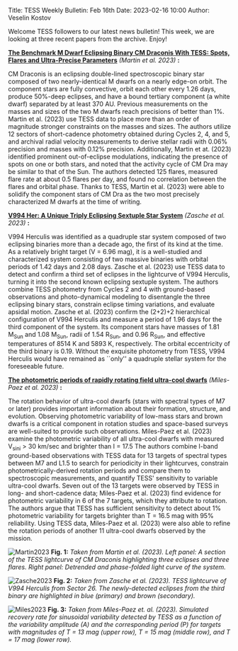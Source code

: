 Title: TESS Weekly Bulletin: Feb 16th
Date: 2023-02-16 10:00
Author: Veselin Kostov

Welcome TESS followers to our latest news bulletin! This week, we are looking at three recent papers from the archive. Enjoy!


**[The Benchmark M Dwarf Eclipsing Binary CM Draconis With TESS: Spots, Flares and Ultra-Precise Parameters](https://arxiv.org/abs/2301.10858)** *(Martin et al. 2023)* **:**

CM Draconis is an eclipsing double-lined spectroscopic binary star composed of two nearly-identical M dwarfs on a nearly edge-on orbit. The component stars are fully convective, orbit each other every 1.26 days, produce 50%-deep eclipses, and have a bound tertiary component (a white dwarf) separated by at least 370 AU. Previous measurements on the masses and sizes of the two M dwarfs reach precisions of better than 1%. Martin et al. (2023) use TESS data to place more than an order of magnitude stronger constraints on the masses and sizes. The authors utilize 12 sectors of short-cadence photometry obtained during Cycles 2, 4, and 5, and archival radial velocity measurements to derive stellar radii with 0.06% precision and masses with 0.12% precision. Additionally, Martin et at. (2023) identified prominent out-of-eclipse modulations, indicating the presence of spots on one or both stars, and noted that the activity cycle of CM Dra may be similar to that of the Sun. The authors detected 125 flares, measured flare rate at about 0.5 flares per day, and found no correlation between the flares and orbital phase. Thanks to TESS, Martin et al. (2023) were able to solidify the component stars of CM Dra as the two most precisely characterized M dwarfs at the time of writing.


**[V994 Her: A Unique Triply Eclipsing Sextuple Star System](https://arxiv.org/abs/2301.13521)** *(Zasche et al. 2023)* **:**

V994 Herculis was identified as a quadruple star system composed of two eclipsing binaries more than a decade ago, the first of its kind at the time. As a relatively bright target (V = 6.96 mag), it is a well-studied and characterized system consisting of two massive binaries with orbital periods of 1.42 days and 2.08 days. Zasche et al. (2023) use TESS data to detect and confirm a third set of eclipses in the lightcurve of V994 Herculis, turning it into the second known eclipsing sextuple system. The authors combine TESS photometry from Cycles 2 and 4 with ground-based observations and photo-dynamical modeling to disentangle the three eclipsing binary stars, constrain eclipse timing variations, and evaluate apsidal motion. Zasche et al. (2023) confirm the (2+2)+2 hierarchical configuration of V994 Herculis and measure a period of 1.96 days for the third component of the system. Its component stars have masses of 1.81 M<sub>Sun</sub> and 1.08 M<sub>Sun</sub>, radii of 1.54 R<sub>Sun</sub>, and 0.96 R<sub>Sun</sub>, and effective temperatures of 8514 K and 5893 K, respectively. The orbital eccentricity of the third binary is 0.19. Without the exquisite photometry from TESS, V994 Herculis would have remained as ``only'' a quadruple stellar system for the foreseeable future.


**[The photometric periods of rapidly rotating field ultra-cool dwarfs](https://arxiv.org/abs/2301.09932)** *(Miles-Paez et al. 2023)* **:**

The rotation behavior of ultra-cool dwarfs (stars with spectral types of M7 or later) provides important information about their formation, structure, and evolution. Observing photometric variability of low-mass stars and brown dwarfs is a critical component in rotation studies and space-based surveys are well-suited to provide such observations. Miles-Paez et al. (2023) examine the photometric variability of all ultra-cool dwarfs with measured V<sub>sini</sub> > 30 km/sec and brighter than I = 17.5 The authors combine I-band ground-based observations with TESS data for 13 targets of spectral types between M7 and L1.5 to search for periodicity in their lightcurves, constrain photometrically-derived rotation periods and compare them to spectroscopic measurements, and quantify TESS' sensitivity to variable ultra-cool dwarfs. Seven out of the 13 targets were observed by TESS in long- and short-cadence data; Miles-Paez et al. (2023) find evidence for photometric variability in 6 of the 7 targets, which they attribute to rotation. The authors argue that TESS has sufficient sensitivity to detect about 1% photometric variability for targets brighter than T = 16.5 mag with 95% reliability. Using TESS data, Miles-Paez et al. (2023) were also able to refine the rotation periods of another 11 ultra-cool dwarfs observed by the mission. 


![Martin2023](images/Martin_2023_Fig1.png)
**Fig. 1:** *Taken from Martin et al. (2023). Left panel: A section of the TESS lightcurve of CM Draconis highlighting three eclipses and three flares. Right panel: Detrended and phase-folded light curve of the system.*

![Zasche2023](images/Zasche_2023_Fig1.png)
**Fig. 2:** *Taken from Zasche et al. (2023). TESS lightcurve of V994 Herculis from Sector 26. The newly-detected eclipses from the third binary are highlighted in blue (primary) and brown (secondary).*

![Miles2023](images/Miles_2023_Fig9.png)
**Fig. 3:** *Taken from Miles-Paez et. al. (2023). Simulated recovery rate for sinusoidal variability detected by TESS as a function of the variability amplitude (A) and the corresponding period (P) for targets with magnitudes of T = 13 mag (upper row), T = 15 mag (middle row), and T = 17 mag (lower row).*
